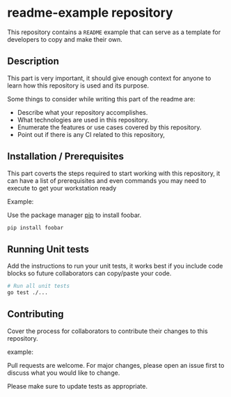 # readme-example repository
This repository contains a `README` example that can serve as a template for developers to copy and make their own.

## Description

This part is very important, it should give enough context for anyone to learn how this repository is used and its purpose.

Some things to consider while writing this part of the readme are:

* Describe what your repository accomplishes.
* What technologies are used in this repository.
* Enumerate the features or use cases covered by this repository.
* Point out if there is any CI related to this repository,

## Installation / Prerequisites

This part coverts the steps required to start working with this repository, it can have a list of prerequisites and even commands you may need to execute to get your workstation ready

Example:

Use the package manager [pip](https://pip.pypa.io/en/stable/) to install foobar.

```bash
pip install foobar
```

## Running Unit tests

Add the instructions to run your unit tests, it works best if you include code blocks so future collaborators can copy/paste your code. 

```bash
# Run all unit tests
go test ./...
```

## Contributing

Cover the process for collaborators to contribute their changes to this repository. 

example:

Pull requests are welcome. For major changes, please open an issue first to discuss what you would like to change.

Please make sure to update tests as appropriate.
